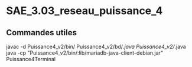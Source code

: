 # SAE_3.03_reseau_puissance_4

## Commandes utiles 

javac -d Puissance4_v2/bin/ Puissance4_v2/bd/*.java Puissance4_v2/*.java
java -cp "Puissance4_v2/bin/:lib/mariadb-java-client-debian.jar" Puissance4Terminal